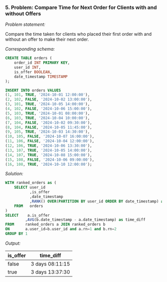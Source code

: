 ### 5. Problem: Compare Time for Next Order for Clients with and without Offers

*Problem statement:*  

Compare the time taken for clients who placed their first order with and without an offer to make their next order.

*Corresponding schema:*

```sql
CREATE TABLE orders (
    order_id INT PRIMARY KEY,
    user_id INT,
    is_offer BOOLEAN,
    date_timestamp TIMESTAMP
);

INSERT INTO orders VALUES
(1, 101, TRUE, '2024-10-01 12:00:00'),
(2, 102, FALSE, '2024-10-02 13:00:00'),
(3, 101, TRUE, '2024-10-05 14:00:00'),
(4, 102, FALSE, '2024-10-06 15:00:00'),
(5, 103, TRUE, '2024-10-01 08:00:00'), 
(6, 103, TRUE, '2024-10-04 10:00:00'), 
(7, 104, FALSE, '2024-10-02 09:30:00'), 
(8, 104, FALSE, '2024-10-05 11:45:00'), 
(9, 105, TRUE, '2024-10-03 14:30:00'),  
(10, 105, FALSE, '2024-10-07 16:00:00'),
(11, 106, FALSE, '2024-10-04 12:00:00'),
(12, 106, TRUE, '2024-10-06 13:30:00'), 
(13, 107, TRUE, '2024-10-05 14:00:00'), 
(14, 107, TRUE, '2024-10-08 15:00:00'),
(15, 108, FALSE, '2024-10-06 09:00:00'),
(16, 108, TRUE, '2024-10-10 12:00:00');
```

*Solution:*

```sql
WITH ranked_orders as (
    SELECT user_id
           ,is_offer
           ,date_timestamp
           ,RANK() OVER(PARTITION BY user_id ORDER BY date_timestamp) as rn
    FROM   orders
)
SELECT    a.is_offer
         ,AVG(b.date_timestamp - a.date_timestamp) as time_diff
FROM     ranked_orders a JOIN ranked_orders b 
ON       a.user_id=b.user_id and a.rn=1 and b.rn=2
GROUP BY 1
```

*Output:*

is_offer |	time_diff |
--|--|
false |	3 days 08:11:15 |
true |	3 days 13:37:30 |